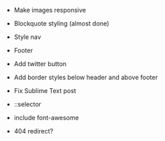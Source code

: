 - Make images responsive
- Blockquote styling (almost done)
- Style nav
- Footer
- Add twitter button

- Add border styles below header and above footer

- Fix Sublime Text post
- ::selector
- include font-awesome

- 404 redirect?
